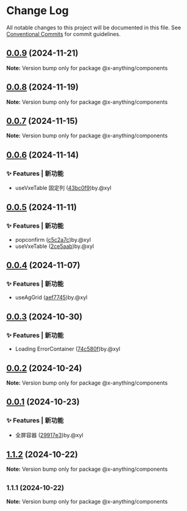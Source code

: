 # Change Log

All notable changes to this project will be documented in this file.
See [Conventional Commits](https://conventionalcommits.org) for commit guidelines.

## [0.0.9](https://github.com/qq1031824970/x-anything/compare/v0.0.8...v0.0.9) (2024-11-21)

**Note:** Version bump only for package @x-anything/components

## [0.0.8](https://github.com/qq1031824970/x-anything/compare/v0.0.7...v0.0.8) (2024-11-19)

**Note:** Version bump only for package @x-anything/components

## [0.0.7](https://github.com/qq1031824970/x-anything/compare/v0.0.6...v0.0.7) (2024-11-15)

**Note:** Version bump only for package @x-anything/components

## [0.0.6](https://github.com/qq1031824970/x-anything/compare/v0.0.5...v0.0.6) (2024-11-14)

### ✨ Features | 新功能

* useVxeTable 固定列 ([43bc0f9](https://github.com/qq1031824970/x-anything/commit/43bc0f9e7a64e0d77712a0275a7012646be43dc0))by.@xyl

## [0.0.5](https://github.com/qq1031824970/x-anything/compare/v0.0.4...v0.0.5) (2024-11-11)

### ✨ Features | 新功能

* popconfirm ([c5c2a7c](https://github.com/qq1031824970/x-anything/commit/c5c2a7c2af4ef87632f48c91eb65e4c740ddcde6))by.@xyl
* useVxeTable ([2ce5aab](https://github.com/qq1031824970/x-anything/commit/2ce5aab196150db83920e85b71c03fa1ee851bc2))by.@xyl

## [0.0.4](https://github.com/qq1031824970/x-anything/compare/v0.0.3...v0.0.4) (2024-11-07)

### ✨ Features | 新功能

- useAgGrid ([aef7745](https://github.com/qq1031824970/x-anything/commit/aef774509fc60ea322a82e1c350b331ebd80efa9))by.@xyl

## [0.0.3](https://github.com/qq1031824970/x-anything/compare/v0.0.2...v0.0.3) (2024-10-30)

### ✨ Features | 新功能

- Loading ErrorContainer ([74c580f](https://github.com/qq1031824970/x-anything/commit/74c580f7e7239c2ef0a02cfa3a2e5344b6557604))by.@xyl

## [0.0.2](https://github.com/qq1031824970/x-anything/compare/v0.0.1...v0.0.2) (2024-10-24)

**Note:** Version bump only for package @x-anything/components

## [0.0.1](https://github.com/qq1031824970/x-anything/compare/v1.1.2...v0.0.1) (2024-10-23)

### ✨ Features | 新功能

- 全屏容器 ([29917e3](https://github.com/qq1031824970/x-anything/commit/29917e3da67ba1c584a680fb973a481e0a7a36a3))by.@xyl

## [1.1.2](https://github.com/qq1031824970/x-ui/compare/v1.1.1...v1.1.2) (2024-10-22)

**Note:** Version bump only for package @x-anything/components

## <small>1.1.1 (2024-10-22)</small>

**Note:** Version bump only for package @x-anything/components
